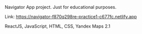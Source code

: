 Navigator App project. Just for educational purposes.

Link: https://navigator-f870q298re-practice1-c677fc.netlify.app

ReactJS, JavaScript, HTML, CSS,
Yandex Maps 2.1
